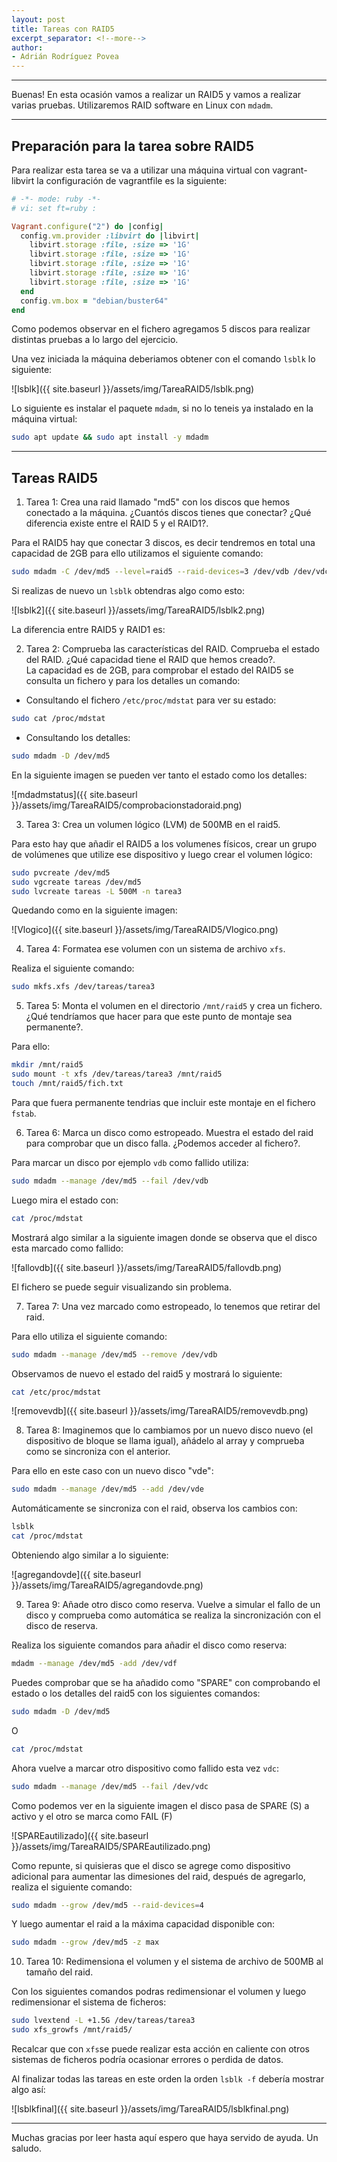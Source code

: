 ```yaml
---
layout: post
title: Tareas con RAID5
excerpt_separator: <!--more-->
author:
- Adrián Rodríguez Povea
---
```


***

Buenas! En esta ocasión vamos a realizar un RAID5 y vamos a realizar varias pruebas. Utilizaremos RAID software en Linux con `mdadm`.

***

<!--more-->

## Preparación para la tarea sobre RAID5

Para realizar esta tarea se va a utilizar una máquina virtual con vagrant-libvirt la configuración de vagrantfile es la siguiente:

```ruby
# -*- mode: ruby -*-
# vi: set ft=ruby :

Vagrant.configure("2") do |config|
  config.vm.provider :libvirt do |libvirt|
    libvirt.storage :file, :size => '1G'
    libvirt.storage :file, :size => '1G'
    libvirt.storage :file, :size => '1G'
    libvirt.storage :file, :size => '1G'
    libvirt.storage :file, :size => '1G'
  end
  config.vm.box = "debian/buster64"
end
```

Como podemos observar en el fichero agregamos 5 discos para realizar distintas pruebas a lo largo del ejercicio.

Una vez iniciada la máquina deberiamos obtener con el comando `lsblk` lo siguiente:

![lsblk]({{ site.baseurl }}/assets/img/TareaRAID5/lsblk.png)  

Lo siguiente es instalar el paquete `mdadm`, si no lo teneis ya instalado en la máquina virtual:

```bash
sudo apt update && sudo apt install -y mdadm
```

***

## Tareas RAID5

1. Tarea 1: Crea una raid llamado "md5" con los discos que hemos conectado a la máquina. ¿Cuantós discos tienes que conectar? ¿Qué diferencia existe entre el RAID 5 y el RAID1?.    

Para el RAID5 hay que conectar 3 discos, es decir tendremos en total una capacidad de 2GB para ello utilizamos el siguiente comando:

```bash
sudo mdadm -C /dev/md5 --level=raid5 --raid-devices=3 /dev/vdb /dev/vdc /dev/vdd
```
Si realizas de nuevo un `lsblk` obtendras algo como esto:

![lsblk2]({{ site.baseurl }}/assets/img/TareaRAID5/lsblk2.png)

La diferencia entre RAID5 y RAID1 es:

2. Tarea 2: Comprueba las características del RAID. Comprueba el estado del RAID. ¿Qué capacidad tiene el RAID que hemos creado?.  
La capacidad es de 2GB, para comprobar el estado del RAID5 se consulta un fichero y para los detalles un comando: 

- Consultando el fichero `/etc/proc/mdstat` para ver su estado:

```bash
sudo cat /proc/mdstat
```

- Consultando los detalles:

```bash
sudo mdadm -D /dev/md5
```

En la siguiente imagen se pueden ver tanto el estado como los detalles:

![mdadmstatus]({{ site.baseurl }}/assets/img/TareaRAID5/comprobacionstadoraid.png)

3. Tarea 3: Crea un volumen lógico (LVM) de 500MB en el raid5.    

Para esto hay que añadir el RAID5 a los volumenes físicos, crear un grupo de volúmenes que utilize ese dispositivo y luego crear el volumen lógico:

```bash
sudo pvcreate /dev/md5
sudo vgcreate tareas /dev/md5
sudo lvcreate tareas -L 500M -n tarea3
```

Quedando como en la siguiente imagen:

![Vlogico]({{ site.baseurl }}/assets/img/TareaRAID5/Vlogico.png)

4. Tarea 4: Formatea ese volumen con un sistema de archivo `xfs`.    

Realiza el siguiente comando:

```bash
sudo mkfs.xfs /dev/tareas/tarea3
```

5. Tarea 5: Monta el volumen en el directorio `/mnt/raid5` y crea un fichero. ¿Qué tendríamos que hacer para que este punto de montaje sea permanente?.

Para ello:

```bash
mkdir /mnt/raid5
sudo mount -t xfs /dev/tareas/tarea3 /mnt/raid5
touch /mnt/raid5/fich.txt
```

Para que fuera permanente tendrias que incluir este montaje en el fichero `fstab`.    

6. Tarea 6: Marca un disco como estropeado. Muestra el estado del raid para comprobar que un disco falla. ¿Podemos acceder al fichero?.    

Para marcar un disco por ejemplo `vdb` como fallido utiliza:

```bash
sudo mdadm --manage /dev/md5 --fail /dev/vdb
```

Luego mira el estado con:

```bash
cat /proc/mdstat
```

Mostrará algo similar a la siguiente imagen donde se observa que el disco esta marcado como fallido:

![fallovdb]({{ site.baseurl }}/assets/img/TareaRAID5/fallovdb.png)

El fichero se puede seguir visualizando sin problema.

7. Tarea 7: Una vez marcado como estropeado, lo tenemos que retirar del raid.   

Para ello utiliza el siguiente comando:

```bash
sudo mdadm --manage /dev/md5 --remove /dev/vdb
``` 

Observamos de nuevo el estado del raid5 y mostrará lo siguiente:

```bash
cat /etc/proc/mdstat
```

![removevdb]({{ site.baseurl }}/assets/img/TareaRAID5/removevdb.png)


8. Tarea 8: Imaginemos que lo cambiamos por un nuevo disco nuevo (el dispositivo de bloque se llama igual), añádelo al array y 
comprueba como se sincroniza con el anterior. 

Para ello en este caso con un nuevo disco "vde":

```bash
sudo mdadm --manage /dev/md5 --add /dev/vde
```

Automáticamente se sincroniza con el raid, observa los cambios con:

```bash
lsblk
cat /proc/mdstat
```

Obteniendo algo similar a lo siguiente:

![agregandovde]({{ site.baseurl }}/assets/img/TareaRAID5/agregandovde.png)


9. Tarea 9: Añade otro disco como reserva. Vuelve a simular el fallo de un disco y comprueba como automática se realiza la sincronización con el disco de reserva.

Realiza los siguiente comandos para añadir el disco como reserva:

```bash
mdadm --manage /dev/md5 -add /dev/vdf
```

Puedes comprobar que se ha añadido como "SPARE" con comprobando el estado o los detalles del raid5 con los siguientes comandos:

```bash
sudo mdadm -D /dev/md5
```
O
```bash
cat /proc/mdstat
```

Ahora vuelve a marcar otro dispositivo como fallido esta vez `vdc`:

```bash
sudo mdadm --manage /dev/md5 --fail /dev/vdc
```

Como podemos ver en la siguiente imagen el disco pasa de SPARE (S) a activo y el otro se marca como FAIL (F)

![SPAREautilizado]({{ site.baseurl }}/assets/img/TareaRAID5/SPAREautilizado.png)

Como repunte, si quisieras que el disco se agrege como dispositivo adicional para aumentar las dimesiones del raid, después de agregarlo, realiza el siguiente comando:

```bash
sudo mdadm --grow /dev/md5 --raid-devices=4
```

Y luego aumentar el raid a la máxima capacidad disponible con:

```bash
sudo mdadm --grow /dev/md5 -z max
```

10. Tarea 10: Redimensiona el volumen y el sistema de archivo de 500MB al tamaño del raid. 

Con los siguientes comandos podras redimensionar el volumen y luego redimensionar el sistema de ficheros:

```bash
sudo lvextend -L +1.5G /dev/tareas/tarea3 
sudo xfs_growfs /mnt/raid5/
```

Recalcar que con `xfs`se puede realizar esta acción en caliente con otros sistemas de ficheros podría ocasionar errores o perdida de datos.

Al finalizar todas las tareas en este orden la orden `lsblk -f` debería mostrar algo así:

![lsblkfinal]({{ site.baseurl }}/assets/img/TareaRAID5/lsblkfinal.png)

***
    
Muchas gracias por leer hasta aquí espero que haya servido de ayuda. Un saludo.    
